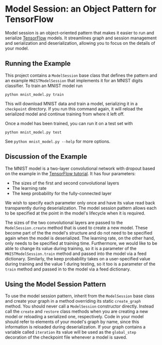 # Model Session: an Object Pattern for TensorFlow

Model session is an object-oriented pattern that makes it easier to run
and serialize [TensorFlow](https://www.tensorflow.org) models.
It streamlines graph and session management and serialization and
deserialization, allowing you to focus on the details of your model.


## Running the Example

This project contains a `ModelSession` base class that defines the pattern
and an example `MNISTModelSession` that implements it for an MNIST digits classifier.
To train an MNIST model run

    python mnist_model.py train

This will download MNIST data and train a model, serializing it in a
`checkpoint` directory.
If you run this command again, it will reload the serialized model and
continue training from where it left off.

Once a model has been trained, you can run it on a test set with

    python mnist_model.py test

See `python mnist_model.py --help` for more options.


## Discussion of the Example

The MNIST model is a two-layer convolutional network with dropout
based on the example in the [TensorFlow tutorial](https://www.tensorflow.org/versions/r0.10/tutorials/mnist/pros/index.html).
It has four parameters:

* The sizes of the first and second convolutional layers
* The learning rate
* The keep probability for the fully-connected layer

We wish to specify each parameter only once and have its value read back
transparently during deserialization.
The model session pattern allows each to be specified at the point
in the model's lifecycle when it is required.

The sizes of the two convolutional layers are passed to the `ModelSession.create` 
method that is used to create a new model.
These become part of the the model's structure and do not need to be
specified again when the model is deserialized.
The learning rate, on the other hand, only needs to be specified at
training time.
Furthermore, we would like to be able to change its value during training,
so it is a parameter of the `MNISTModelSession.train` method and passed
into the model via a feed dictionary.
Similarly, the keep probability takes on a user-specified value during training
and the value 1 during testing, so it too is a parameter of the `train`
method and passed in to the model via a feed dictionary.


## Using the Model Session Pattern

To use the model session pattern, inherit from the `ModelSession` base
class and create your graph in a method overriding its static `create_graph` method.
You should never call a `ModelSession` constructor directly.
Instead call the `create` and `restore` class methods when you are creating
a new model or reloading a serialized one, respectively.
Code in your model should refer to elements of your model's graph by name,
since this information is reloaded during deserialization.
If your graph contains a variable called `iteration` its value will be
used as the `global_step` decoration of the checkpoint file whenever a
model is saved.
